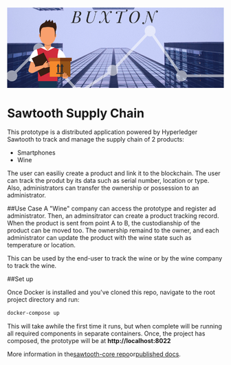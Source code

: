 
![Buxton Supply Chain](images/cover.png)

# Sawtooth Supply Chain

This prototype is a distributed application powered by Hyperledger Sawtooth to track and manage the
supply chain of 2 products:
- Smartphones
- Wine

The user can easiliy create a product and link it to the blockchain. The user
can track the produt by its data such as serial number, location or type. Also,
 administrators can transfer the ownership or possession to an administrator.
 
##Use Case
A "Wine" company can access the prototype and register ad administrator. Then,
 an adminsitrator can create a product tracking record. When the product is sent 
 from point A to B, the custodianship of the product can be moved too. The 
 ownership remaind to the owner, and each administrator can update the product
 with the wine state such as temperature or location.
 
 This can be used by the end-user to track the wine or by the wine company to
  track the wine.
  
  ##Set up
  
Once Docker is installed and you've cloned this repo, navigate to the root
project directory and run:

```bash
docker-compose up
```

This will take awhile the first time it runs, but when complete will be running
all required components in separate containers. Once, the project has composed,
 the prototype will be at **http://localhost:8022**
  

More information in the[sawtooth-core repo](https://github.com/hyperledger/sawtooth-core)or[published docs](https://sawtooth.hyperledger.org/docs/).

